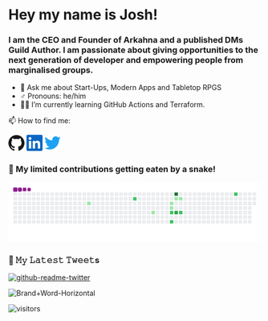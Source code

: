 # Hey my name is Josh!

### I am the CEO and Founder of Arkahna and a published DMs Guild Author. I am passionate about giving opportunities to the next generation of developer and empowering people from marginalised groups.

- 💬 Ask me about Start-Ups, Modern Apps and Tabletop RPGS 
- :male_sign: Pronouns: he/him
- :man_teacher: I’m currently learning GitHub Actions and Terraform.

:mailbox: How to find me:

<a href="https://github.com/joshuaboys"><img alt="GitHub" height="32" width="32" src="assets/github.svg"></a>
<a href="https://linkedin.com/in/joshboys"><img alt="LinkedIn" height="32" width="32" src="assets/linkedin.svg"></a>
<a href="https://twitter.com/aneki"><img alt="Twitter" height="32" width="32" src="assets/twitter.svg"></a>


### :snake: My limited contributions getting eaten by a snake!
![snake gif](https://github.com/joshuaboys/joshuaboys/blob/output/github-contribution-grid-snake.gif)


### 🔔 𝙼𝚢 𝙻𝚊𝚝𝚎𝚜𝚝 𝚃𝚠𝚎𝚎𝚝s
[![github-readme-twitter](https://github-readme-twitter.gazf.vercel.app/api?id=aneki)](https://github.com/joshuaboys/github-readme-twitter)


![Brand+Word-Horizontal](https://user-images.githubusercontent.com/38293002/132086825-0d716440-6649-42d2-8ece-7ebf6cb870b7.png)

![visitors](https://visitor-badge.glitch.me/badge?page_id=joshuaboys.joshuaboys&left_color=green&right_color=red)
